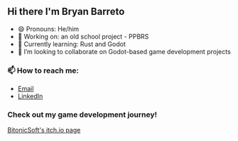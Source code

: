 ## Hi there I'm Bryan Barreto

- 😄 Pronouns: He/him
- 🔭 Working on: an old school project - PPBRS
- 🌱 Currently learning: Rust and Godot
- 👯 I’m looking to collaborate on Godot-based game development projects
  
### 📫 How to reach me:
  - [Email](emailto:bryan94barreto@gmail.com)
  - [LinkedIn](https://www.linkedin.com/in/bryan-barreto/)

### Check out my game development journey!
[BitonicSoft's itch.io page](https://bitonicsoft.itch.io/)
